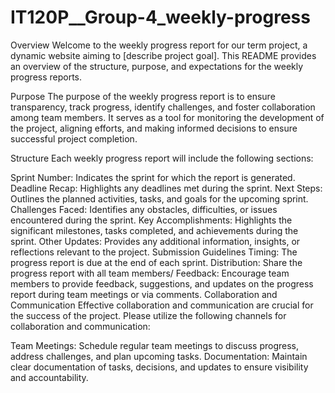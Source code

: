 # IT120P__Group-4_weekly-progress

Overview
Welcome to the weekly progress report for our term project, a dynamic website aiming to [describe project goal]. This README provides an overview of the structure, purpose, and expectations for the weekly progress reports.

Purpose
The purpose of the weekly progress report is to ensure transparency, track progress, identify challenges, and foster collaboration among team members. It serves as a tool for monitoring the development of the project, aligning efforts, and making informed decisions to ensure successful project completion.

Structure
Each weekly progress report will include the following sections:

Sprint Number: Indicates the sprint for which the report is generated.
Deadline Recap: Highlights any deadlines met during the sprint.
Next Steps: Outlines the planned activities, tasks, and goals for the upcoming sprint.
Challenges Faced: Identifies any obstacles, difficulties, or issues encountered during the sprint.
Key Accomplishments: Highlights the significant milestones, tasks completed, and achievements during the sprint.
Other Updates: Provides any additional information, insights, or reflections relevant to the project.
Submission Guidelines
Timing: The progress report is due at the end of each sprint.
Distribution: Share the progress report with all team members/
Feedback: Encourage team members to provide feedback, suggestions, and updates on the progress report during team meetings or via comments.
Collaboration and Communication
Effective collaboration and communication are crucial for the success of the project. Please utilize the following channels for collaboration and communication:

Team Meetings: Schedule regular team meetings to discuss progress, address challenges, and plan upcoming tasks.
Documentation: Maintain clear documentation of tasks, decisions, and updates to ensure visibility and accountability.
